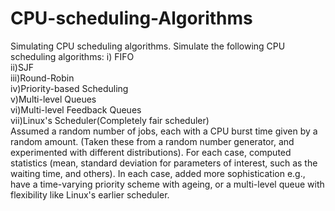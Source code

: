 # CPU-scheduling-Algorithms
Simulating CPU scheduling algorithms.
Simulate the following CPU scheduling algorithms:
i) FIFO<br/>
ii)SJF<br/>
iii)Round-Robin<br/>
iv)Priority-based Scheduling<br/>
v)Multi-level Queues<br/>
vi)Multi-level Feedback Queues<br/>
vii)Linux's Scheduler(Completely fair scheduler)<br/>
 Assumed a random number of jobs, each with a CPU burst time given by a random amount. (Taken these from a random number generator, and experimented with different distributions). For each case, computed statistics (mean, standard deviation for parameters of interest, such as the waiting time, and others). In each case, added more sophistication e.g., have a time-varying priority scheme with ageing, or a multi-level queue with flexibility like Linux's earlier scheduler.
